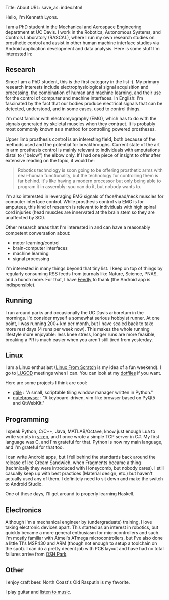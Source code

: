 Title: About
URL:
save_as: index.html

Hello, I'm Kenneth Lyons.

I am a PhD student in the Mechanical and Aerospace Engineering department at UC
Davis. I work in the Robotics, Autonomous Systems, and Controls Laboratory
(RASCAL), where I run my own research studies on prosthetic control and assist
in other human machine interface studies via Android application development
and data analysis. Here is some stuff I'm interested in:

## Research

Since I am a PhD student, this is the first category in the list :). My primary
research interests include electrophysiological signal acquisition and
processing, the combination of human and machine learning, and their use for
the control of computer and machine interfaces. In English: I'm fascinated by
the fact that our bodies produce electrical signals that can be detected,
understood, and in some cases, used to control things.

I'm most familiar with electromyography (EMG), which has to do with the signals
generated by skeletal muscles when they contract. It is probably most commonly
known as a method for controlling powered prostheses.

Upper limb prosthesis control is an interesting field, both because of the
methods used and the potential for breakthroughs. Current state of the art in
arm prosthesis control is mainly relevant to individuals with amputations
distal to ("below") the elbow only. If I had one piece of insight to offer
after extensive reading on the topic, it would be:

> Robotics technology is soon going to be offering prosthetic arms with
> near-human functionality, but the technology for controlling them is far
> behind. It's like having a modern processor but only being able to program it
> in assembly: you can do it, but nobody wants to.

I'm also interested in leveraging EMG signals of face/head/neck muscles for
computer interface control. While prosthesis control via EMG is for amputees,
this kind of research is relevant to individuals with high spinal cord injuries
(head muscles are innervated at the brain stem so they are unaffected by SCI).

Other research areas that I'm interested in and can have a reasonably competent
conversation about:

* motor learning/control
* brain-computer interfaces
* machine learning
* signal processing

I'm interested in many things beyond that tiny list. I keep on top of things by
regularly consuming RSS feeds from journals like Nature, Science, PNAS, and
a bunch more. For that, I have [Feedly](https://feedly.com) to thank (the
Android app is indispensible).


## Running

I run around parks and occasionally the UC Davis arboretum in the mornings. I'd
consider myself a somewhat serious hobbyist runner. At one point, I was running
200+ km per month, but I have scaled back to take more rest days (4 runs per
week now). This makes the whole running lifestyle more enjoyable: less knee
stress, longer runs are more feasible, breaking a PR is much easier when you
aren't still tired from yesterday.

## Linux

I am a Linux enthusiast ([Linux From Scratch](http://www.linuxfromscratch.org/)
is my idea of a fun weekend). I go to [LUGOD](http://www.lugod.org/) meetings
when I can. You can look at my [dotfiles](http://github.com/ixjlyons/dotfiles)
if you want.

Here are some projects I think are cool:

* [qtile](https://github.com/qtile/qtile) : "A small, scriptable tiling window
  manager written in Python."
* [qutebrowser](https://github.com/The-Compiler/qutebrowser) : "A
  keyboard-driven, vim-like browser based on PyQt5 and QtWebKit."

## Programming

I speak Python, C/C++, Java, MATLAB/Octave, know just enough Lua to write
scripts in [v-rep](http://www.v-rep.eu/), and I once wrote a simple TCP server
in C#. My first language was C, and I'm grateful for that. Python is now my
main language, and I'm grateful for that too.

I can write Android apps, but I fell behind the standards back around the
release of Ice Cream Sandwich, when Fragments became a thing (technically they
were introduced with Honeycomb, but nobody cares). I still casually keep up
with best practices (Material design, etc.) but haven't actually used any of
them. I definitely need to sit down and make the switch to Android Studio.

One of these days, I'll get around to properly learning Haskell.

## Electronics

Although I'm a mechanical engineer by (undergraduate) training, I love taking
electronic devices apart. This started as an interest in robotics, but quickly
became a more general enthusiasm for microcontrollers and such. I'm mostly
familiar with Atmel's ATmega microcontrollers, but I've also done a little TI's
MSP430 and ARM (though not enough to setup a toolchain on the spot). I can do
a pretty decent job with PCB layout and have had no total failures arrive from
[OSH Park](https://oshpark.com/).

## Other

I enjoy craft beer. North Coast's Old Rasputin is my favorite.

I play guitar and [listen to music](http://www.last.fm/user/Vorsorken).
